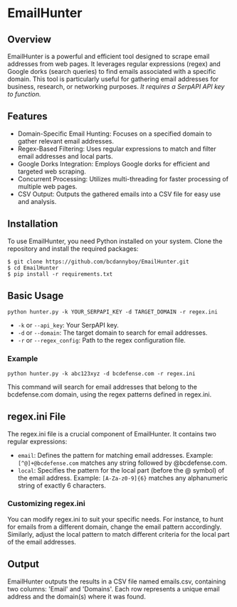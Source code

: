 # EmailHunter

## Overview

EmailHunter is a powerful and efficient tool designed to scrape email addresses from web pages. It leverages regular expressions (regex) and Google dorks (search queries) to find emails associated with a specific domain. This tool is particularly useful for gathering email addresses for business, research, or networking purposes. *It requires a SerpAPI API key to function.*

## Features
- Domain-Specific Email Hunting: Focuses on a specified domain to gather relevant email addresses.
- Regex-Based Filtering: Uses regular expressions to match and filter email addresses and local parts.
- Google Dorks Integration: Employs Google dorks for efficient and targeted web scraping.
- Concurrent Processing: Utilizes multi-threading for faster processing of multiple web pages.
- CSV Output: Outputs the gathered emails into a CSV file for easy use and analysis.

## Installation
To use EmailHunter, you need Python installed on your system. Clone the repository and install the required packages:

```
$ git clone https://github.com/bcdannyboy/EmailHunter.git
$ cd EmailHunter
$ pip install -r requirements.txt
```

## Basic Usage

`python hunter.py -k YOUR_SERPAPI_KEY -d TARGET_DOMAIN -r regex.ini`

- `-k` or `--api_key`: Your SerpAPI key.
- `-d` or `--domain`: The target domain to search for email addresses.
- `-r` or `--regex_config`: Path to the regex configuration file.

### Example

`python hunter.py -k abc123xyz -d bcdefense.com -r regex.ini`

This command will search for email addresses that belong to the bcdefense.com domain, using the regex patterns defined in regex.ini.

## regex.ini File

The regex.ini file is a crucial component of EmailHunter. It contains two regular expressions:

- `email`: Defines the pattern for matching email addresses. Example: `[^@]+@bcdefense.com` matches any string followed by @bcdefense.com.
- `local`: Specifies the pattern for the local part (before the @ symbol) of the email address. Example: `[A-Za-z0-9]{6}` matches any alphanumeric string of exactly 6 characters.

### Customizing regex.ini

You can modify regex.ini to suit your specific needs. For instance, to hunt for emails from a different domain, change the email pattern accordingly. Similarly, adjust the local pattern to match different criteria for the local part of the email addresses.

## Output

EmailHunter outputs the results in a CSV file named emails.csv, containing two columns: 'Email' and 'Domains'. Each row represents a unique email address and the domain(s) where it was found.